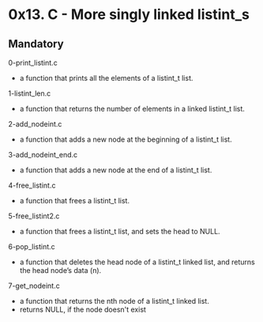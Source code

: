 # 0x13. C - More singly linked listint_s

## Mandatory

0-print_listint.c

- a function that prints all the elements of a listint_t list.

1-listint_len.c

- a function that returns the number of elements in a linked listint_t list.

2-add_nodeint.c

- a function that adds a new node at the beginning of a listint_t list.

3-add_nodeint_end.c

- a function that adds a new node at the end of a listint_t list.

4-free_listint.c

- a function that frees a listint_t list.

5-free_listint2.c

- a function that frees a listint_t list, and sets the head to NULL.

6-pop_listint.c

- a function that deletes the head node of a listint_t linked list, and returns
  the head node’s data (n).

7-get_nodeint.c

- a function that returns the nth node of a listint_t linked list.
- returns NULL, if the node doesn't exist
